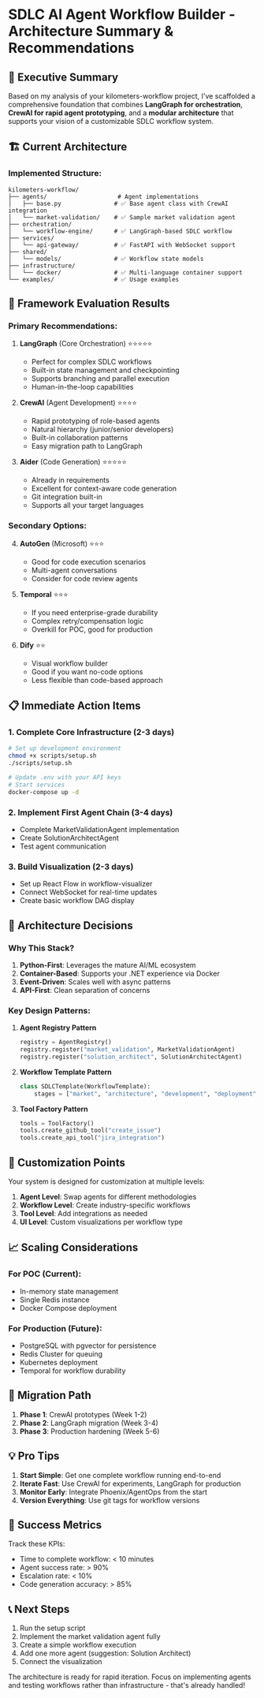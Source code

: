 # SDLC AI Agent Workflow Builder - Architecture Summary & Recommendations

## 🎯 Executive Summary

Based on my analysis of your kilometers-workflow project, I've scaffolded a comprehensive foundation that combines **LangGraph for orchestration**, **CrewAI for rapid agent prototyping**, and a **modular architecture** that supports your vision of a customizable SDLC workflow system.

## 🏗️ Current Architecture

### Implemented Structure:
```
kilometers-workflow/
├── agents/                    # Agent implementations
│   ├── base.py               # ✅ Base agent class with CrewAI integration
│   └── market-validation/    # ✅ Sample market validation agent
├── orchestration/            
│   └── workflow-engine/      # ✅ LangGraph-based SDLC workflow
├── services/
│   └── api-gateway/          # ✅ FastAPI with WebSocket support
├── shared/
│   └── models/               # ✅ Workflow state models
├── infrastructure/
│   └── docker/               # ✅ Multi-language container support
└── examples/                 # ✅ Usage examples
```

## 🚀 Framework Evaluation Results

### Primary Recommendations:

1. **LangGraph** (Core Orchestration) ⭐⭐⭐⭐⭐
   - Perfect for complex SDLC workflows
   - Built-in state management and checkpointing
   - Supports branching and parallel execution
   - Human-in-the-loop capabilities

2. **CrewAI** (Agent Development) ⭐⭐⭐⭐
   - Rapid prototyping of role-based agents
   - Natural hierarchy (junior/senior developers)
   - Built-in collaboration patterns
   - Easy migration path to LangGraph

3. **Aider** (Code Generation) ⭐⭐⭐⭐⭐
   - Already in requirements
   - Excellent for context-aware code generation
   - Git integration built-in
   - Supports all your target languages

### Secondary Options:

4. **AutoGen** (Microsoft) ⭐⭐⭐
   - Good for code execution scenarios
   - Multi-agent conversations
   - Consider for code review agents

5. **Temporal** ⭐⭐⭐
   - If you need enterprise-grade durability
   - Complex retry/compensation logic
   - Overkill for POC, good for production

6. **Dify** ⭐⭐
   - Visual workflow builder
   - Good if you want no-code options
   - Less flexible than code-based approach

## 📋 Immediate Action Items

### 1. **Complete Core Infrastructure** (2-3 days)
```bash
# Set up development environment
chmod +x scripts/setup.sh
./scripts/setup.sh

# Update .env with your API keys
# Start services
docker-compose up -d
```

### 2. **Implement First Agent Chain** (3-4 days)
- Complete MarketValidationAgent implementation
- Create SolutionArchitectAgent
- Test agent communication

### 3. **Build Visualization** (2-3 days)
- Set up React Flow in workflow-visualizer
- Connect WebSocket for real-time updates
- Create basic workflow DAG display

## 🔧 Architecture Decisions

### Why This Stack?

1. **Python-First**: Leverages the mature AI/ML ecosystem
2. **Container-Based**: Supports your .NET experience via Docker
3. **Event-Driven**: Scales well with async patterns
4. **API-First**: Clean separation of concerns

### Key Design Patterns:

1. **Agent Registry Pattern**
   ```python
   registry = AgentRegistry()
   registry.register("market_validation", MarketValidationAgent)
   registry.register("solution_architect", SolutionArchitectAgent)
   ```

2. **Workflow Template Pattern**
   ```python
   class SDLCTemplate(WorkflowTemplate):
       stages = ["market", "architecture", "development", "deployment"]
   ```

3. **Tool Factory Pattern**
   ```python
   tools = ToolFactory()
   tools.create_github_tool("create_issue")
   tools.create_api_tool("jira_integration")
   ```

## 🎨 Customization Points

Your system is designed for customization at multiple levels:

1. **Agent Level**: Swap agents for different methodologies
2. **Workflow Level**: Create industry-specific workflows
3. **Tool Level**: Add integrations as needed
4. **UI Level**: Custom visualizations per workflow type

## 📈 Scaling Considerations

### For POC (Current):
- In-memory state management
- Single Redis instance
- Docker Compose deployment

### For Production (Future):
- PostgreSQL with pgvector for persistence
- Redis Cluster for queuing
- Kubernetes deployment
- Temporal for workflow durability

## 🔄 Migration Path

1. **Phase 1**: CrewAI prototypes (Week 1-2)
2. **Phase 2**: LangGraph migration (Week 3-4)
3. **Phase 3**: Production hardening (Week 5-6)

## 💡 Pro Tips

1. **Start Simple**: Get one complete workflow running end-to-end
2. **Iterate Fast**: Use CrewAI for experiments, LangGraph for production
3. **Monitor Early**: Integrate Phoenix/AgentOps from the start
4. **Version Everything**: Use git tags for workflow versions

## 🚦 Success Metrics

Track these KPIs:
- Time to complete workflow: < 10 minutes
- Agent success rate: > 90%
- Escalation rate: < 10%
- Code generation accuracy: > 85%

## 📞 Next Steps

1. Run the setup script
2. Implement the market validation agent fully
3. Create a simple workflow execution
4. Add one more agent (suggestion: Solution Architect)
5. Connect the visualization

The architecture is ready for rapid iteration. Focus on implementing agents and testing workflows rather than infrastructure - that's already handled!
